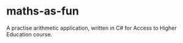 # maths-as-fun
A practise arithmetic application, written in C# for Access to Higher Education course.
